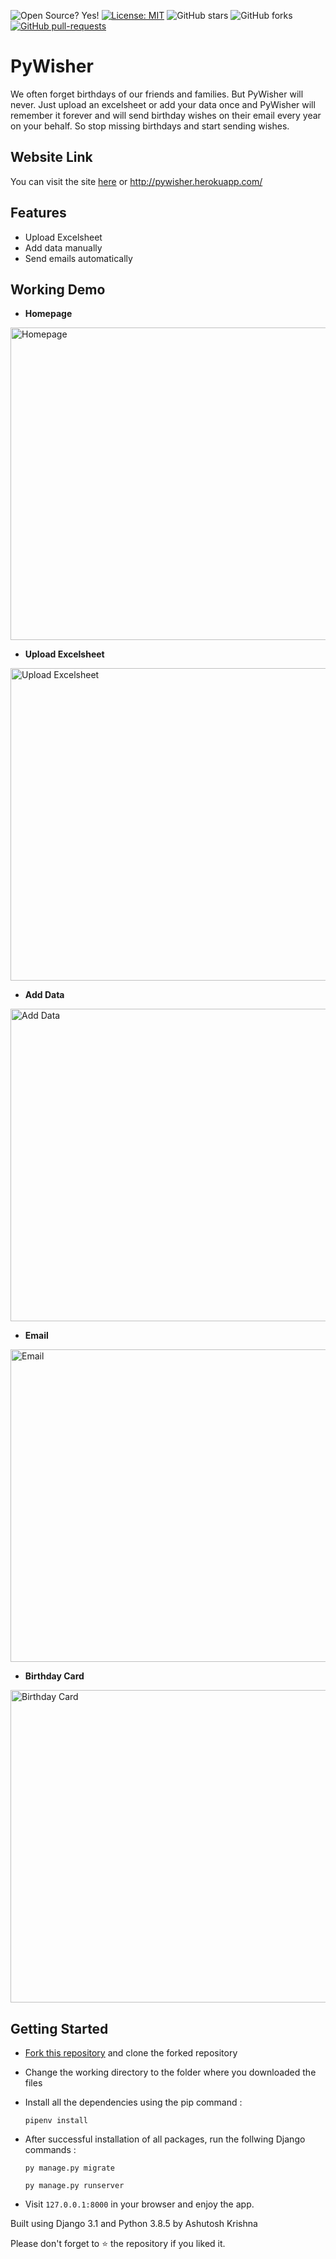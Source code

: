 ![Open Source? Yes!](https://badgen.net/badge/Open%20Source%20%3F/Yes%21/blue?icon=github)
[![License: MIT](https://img.shields.io/badge/License-MIT-green.svg)](https://opensource.org/licenses/MIT)
![GitHub stars](https://img.shields.io/github/stars/ashutoshkrris/PyWisher?style=social)
![GitHub forks](https://img.shields.io/github/forks/ashutoshkrris/PyWisher?style=social)
[![GitHub pull-requests](https://img.shields.io/github/issues-pr/ashutoshkrris/PyWisher.svg)](https://GitHub.com/ashutoshkrris/PyWisher/pull/)

# PyWisher

We often forget birthdays of our friends and families. But PyWisher will never. Just upload an excelsheet or add your data once and PyWisher will remember it forever and will send birthday wishes on their email every year on your behalf. So stop missing birthdays and start sending wishes.

## Website Link 

You can visit the site [here](http://pywisher.herokuapp.com/) or http://pywisher.herokuapp.com/

## Features 

- Upload Excelsheet
- Add data manually
- Send emails automatically

## Working Demo

* **Homepage**

<img src="https://github.com/ashutoshkrris/PyWisher/blob/development/demo/home.png" alt="Homepage" width=1000 height=500/>

* **Upload Excelsheet**

<img src="https://github.com/ashutoshkrris/PyWisher/blob/development/demo/upload.png" alt="Upload Excelsheet" width=1000 height=500/>

* **Add Data**

<img src="https://github.com/ashutoshkrris/PyWisher/blob/development/demo/add.png" alt="Add Data" width=1000 height=500/>

* **Email**

<img src="https://github.com/ashutoshkrris/PyWisher/blob/development/demo/email.png" alt="Email" width=1000 height=500/>

* **Birthday Card**

<img src="https://github.com/ashutoshkrris/PyWisher/blob/development/demo/card.png" alt="Birthday Card" width=1000 height=500/>


## Getting Started

* [Fork this repository](https://github.com/ashutoshkrris/PyWisher/fork) and clone the forked repository

* Change the working directory to the folder where you downloaded the files

* Install all the dependencies using the pip command :

  `pipenv install`

* After successful installation of all packages, run the follwing Django commands :
  
  `py manage.py migrate`

  `py manage.py runserver`

* Visit `127.0.0.1:8000` in your browser and enjoy the app.

Built using Django 3.1 and Python 3.8.5 by Ashutosh Krishna

Please don't forget to ⭐ the repository if you liked it.
